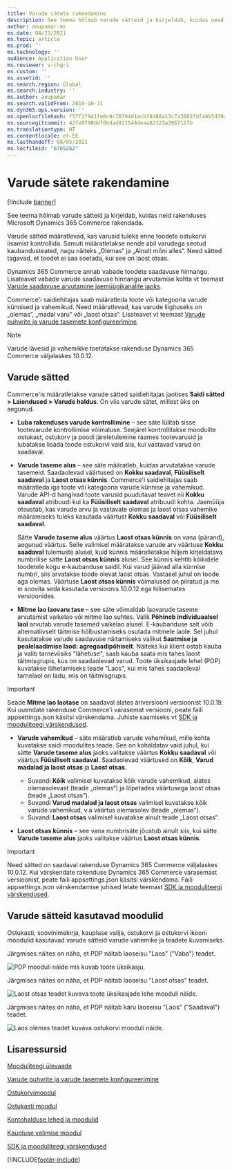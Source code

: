 ```yaml
---
title: Varude sätete rakendamine
description: See teema hõlmab varude sätteid ja kirjeldab, kuidas neid rakenduses Microsoft Dynamics 365 Commerce rakendada.
author: anupamar-ms
ms.date: 04/23/2021
ms.topic: article
ms.prod: ''
ms.technology: ''
audience: Application User
ms.reviewer: v-chgri
ms.custom: ''
ms.assetid: ''
ms.search.region: Global
ms.search.industry: ''
ms.author: anupamar
ms.search.validFrom: 2019-10-31
ms.dyn365.ops.version: ''
ms.openlocfilehash: f57f1f941fe0c0c70394d1ecbf8d88a13c7a3682fdfa8b5439a4f3830f616876
ms.sourcegitcommit: 42fe9790ddf0bdad911544deaa82123a396712fb
ms.translationtype: HT
ms.contentlocale: et-EE
ms.lasthandoff: 08/05/2021
ms.locfileid: "6765262"
---
```

# <a name="apply-inventory-settings"></a>Varude sätete rakendamine

[!include [banner](includes/banner.md)]

See teema hõlmab varude sätteid ja kirjeldab, kuidas neid rakenduses Microsoft Dynamics 365 Commerce rakendada.

Varude sätted määratlevad, kas varusid tuleks enne toodete ostukorvi lisamist kontrollida. Samuti määratletakse nende abil varudega seotud kaubandusteated, nagu näiteks „Olemas“ ja „Ainult mõni alles“. Need sätted tagavad, et toodet ei saa soetada, kui see on laost otsas.

Dynamics 365 Commerce annab vabade toodete saadavuse hinnangu. Lisateavet vabade varude saadavuse hinnangu arvutamise kohta vt teemast [Varude saadavuse arvutamine jaemüügikanalite jaoks](calculated-inventory-retail-channels.md).

Commerce'i saidiehitajas saab määratleda toote või kategooria varude künnised ja vahemikud. Need määratlevad, kas varude liigituseks on „olemas“, „madal varu“ või „laost otsas“. Lisateavet vt teemast [Varude puhvrite ja varude tasemete konfigureerimine](inventory-buffers-levels.md).

> [!NOTE]
> Varude lävesid ja vahemikke toetatakse rakenduse Dynamics 365 Commerce väljalaskes 10.0.12.

## <a name="inventory-settings"></a>Varude sätted

Commerce'is määratletakse varude sätted saidiehitajas jaotises **Saidi sätted \> Laiendused \> Varude haldus**. On viis varude sätet, millest üks on aegunud.

- **Luba rakenduses varude kontrollimine** – see säte lülitab sisse tootevarude kontrollimise võimaluse. Seejärel kontrollitakse moodulite ostukast, ostukorv ja poodi järeletulemine raames tootevarusid ja lubatakse lisada toode ostukorvi vaid siis, kui vastavad varud on saadaval.
- **Varude taseme alus** – see säte määratleb, kuidas arvutatakse varude tasemeid. Saadaolevad väärtused on **Kokku saadaval**, **Füüsiliselt saadaval** ja **Laost otsas künnis**. Commerce'i saidiehitajas saab määratleda iga toote või kategooria varude künnise ja vahemikud. Varude API-d hangivad toote varusid puudutavat teavet nii **Kokku saadaval** atribuudi kui ka **Füüsiliselt saadaval** atribuudi kohta. Jaemüüja otsustab, kas varude arvu ja vastavate olemas ja laost otsas vahemike määramiseks tuleks kasutada väärtust **Kokku saadaval** või **Füüsiliselt saadaval**.

    Sätte **Varude taseme alus** väärtus **Laost otsas künnis** on vana (pärand), aegunud väärtus. Selle valimisel määratakse varude arv väärtuse **Kokku saadaval** tulemuste alusel, kuid künnis määratletakse hiljem kirjeldatava numbrilise sätte **Laost otsas künnis** alusel. See künnis kehtib kõikidele toodetele kogu e-kaubanduse saidil. Kui varud jäävad alla künnise numbri, siis arvatakse toode olevat laost otsas. Vastasel juhul on toode aga olemas. Väärtuse **Laost otsas künnis** võimalused on piiratud ja me ei soovita seda kasutada versioonis 10.0.12 ega hilisemates versioonides.

- **Mitme lao laovaru tase** – see säte võimaldab laovarude taseme arvutamist vaikelao või mitme lao suhtes. Valik **Põhineb individuaalsel laol** arvutab varude tasemed vaikelao alusel. E-kaubanduse sait võib alternatiivselt täitmise hõlbustamiseks osutada mitmele laole. Sel juhul kasutatakse varude saadavuse näitamiseks valikut **Saatmise ja pealelaadimise laod: agregaadipõhiselt**. Näiteks kui klient ostab kauba ja valib tarneviisiks "lähetuse", saab kauba saata mis tahes laost täitmisgrupis, kus on saadaolevad varud. Toote üksikasjade lehel (PDP) kuvatakse lähetamiseks teade "Laos", kui mis tahes saadaoleval tarnelaol on ladu, mis on täitmisgrupis. 

> [!IMPORTANT] 
> Seade **Mitme lao laotase** on saadaval alates äriversiooni versioonist 10.0.19. Kui uuendate rakenduse Commerce'i varasemat versiooni, peate faili appsettings.json käsitsi värskendama. Juhiste saamiseks vt [SDK ja mooduliteegi värskendused](e-commerce-extensibility/sdk-updates.md#update-the-appsettingsjson-file).

- **Varude vahemikud** – säte määratleb varude vahemikud, mille kohta kuvatakse saidi moodulites teade. See on kohaldatav vaid juhul, kui sätte **Varude taseme alus** jaoks valitakse väärtus **Kokku saadaval** või väärtus **Füüsiliselt saadaval**. Saadaolevad väärtused on **Kõik**, **Varud madalad ja laost otsas** ja **Laost otsas**.

    - Suvandi **Kõik** valimisel kuvatakse kõik varude vahemikud, alates olemasolevast (teade „olemas“) ja lõpetades väärtusega laost otsas (teade „Laost otsas“).
    - Suvandi **Varud madalad ja laost otsas** valimisel kuvatakse kõik varude vahemikud, v.a väärtus olemasolev (teade „olemas“).
    - Suvandi **Laost otsas** valimisel kuvatakse ainult teade „Laost otsas“.

- **Laost otsas künnis** – see vana numbrisäte jõustub ainult siis, kui sätte **Varude taseme alus** jaoks valitakse väärtus **Laost otsas künnis**.

> [!IMPORTANT] 
> Need sätted on saadaval rakenduse Dynamics 365 Commerce väljalaskes 10.0.12. Kui värskendate rakenduse Dynamics 365 Commerce varasemast versioonist, peate faili appsettings.json käsitsi värskendama. Faili appsettings.json värskendamise juhised leiate teemast [SDK ja mooduliteegi värskendused](e-commerce-extensibility/sdk-updates.md#update-the-appsettingsjson-file).

## <a name="modules-that-use-inventory-settings"></a>Varude sätteid kasutavad moodulid

Ostukasti, soovinimekirja, kaupluse valija, ostukorvi ja ostukorvi ikooni moodulid kasutavad varude sätteid varude vahemike ja teadete kuvamiseks.

Järgmises näites on näha, et PDP näitab laoseisu "Laos" ("Vaba") teadet.

![PDP mooduli näide mis kuvab toote üksikasju.](./media/pdp-InStock.png)

Järgmises näites on näha, et PDP näitab laoseisu "Laost otsas" teadet.

![Laost otsas teadet kuvava toote üksikasjade lehe mooduli näide.](./media/pdp-outofstock.png)

Järgmises näites on näha, et PDP näitab käru laoseisu "Laos&quot; (&quot;Saadaval") teadet.

![Laos olemas teadet kuvava ostukorvi mooduli näide.](./media/cart-instock.png)

## <a name="additional-resources"></a>Lisaressursid

[Mooduliteegi ülevaade](starter-kit-overview.md)

[Varude puhvrite ja varude tasemete konfigureerimine](inventory-buffers-levels.md)

[Ostukorvimoodul](add-cart-module.md)

[Ostukasti moodul](add-buy-box.md)

[Kontohalduse lehed ja moodulid](account-management.md)

[Kaupluse valimise moodul](store-selector.md)

[SDK ja mooduliteegi värskendused](e-commerce-extensibility/sdk-updates.md)


[!INCLUDE[footer-include](../includes/footer-banner.md)]

